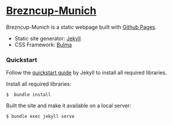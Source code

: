 # [Brezncup-Munich](https://brezncup-munich.de)

Brezncup-Munich is a static webpage built with [Github Pages](https://pages.github.com/).

- Static site generator: [Jekyll](https://jekyllrb.com/)
- CSS Framework: [Bulma](https://bulma.io/)

### Quickstart
Follow the [quickstart guide](https://jekyllrb.com/docs/) by Jekyll to install all required libraries.

Install all required libraries:

    $  bundle install

Built the site and make it available on a local server:

    $ bundle exec jekyll serve

